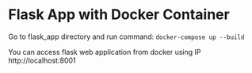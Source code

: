 # Flask App with Docker Container

Go to flask_app directory and run command:
 `docker-compose up --build`

You can access flask web application from docker using IP http://localhost:8001
